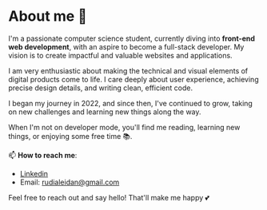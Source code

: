 # About me 🌸

I'm a passionate computer science student, currently diving into **front-end web development**, with an aspire to become a full-stack developer. My vision is to create impactful and valuable websites and applications.

I am very enthusiastic about making the technical and visual elements of digital products come to life. I care deeply about user experience, achieving precise design details, and writing clean, efficient code.

I began my journey in 2022, and since then, I've continued to grow, taking on new challenges and learning new things along the way. 

When I'm not on developer mode, you'll find me reading, learning new things, or enjoying some free time 📚.

📫 **How to reach me**:

- [Linkedin](https://www.linkedin.com/in/rody-aleidan-9a479b2b0/)
- Email: rudialeidan@gmail.com

Feel free to reach out and say hello! That'll make me happy 💕
